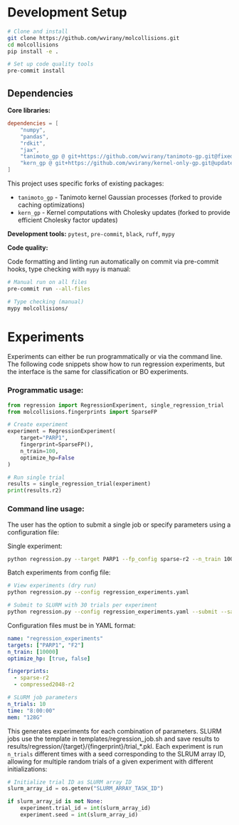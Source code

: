 # Development Setup

```bash
# Clone and install
git clone https://github.com/wvirany/molcollisions.git
cd molcollisions
pip install -e .

# Set up code quality tools
pre-commit install
```


## Dependencies

**Core libraries:**

```toml
dependencies = [
    "numpy",
    "pandas",
    "rdkit",
    "jax",
    "tanimoto_gp @ git+https://github.com/wvirany/tanimoto-gp.git@fixed-gp-stable",
    "kern_gp @ git+https://github.com/wvirany/kernel-only-gp.git@update-cholesky-stable",
]
```

This project uses specific forks of existing packages:

* `tanimoto_gp` - Tanimoto kernel Gaussian processes (forked to provide caching optimizations)
* `kern_gp` - Kernel computations with Cholesky updates (forked to provide efficient Cholesky factor updates)

**Development tools:** `pytest`, `pre-commit`, `black`, `ruff`, `mypy`

**Code quality:**

Code formatting and linting run automatically on commit via pre-commit hooks, type checking with `mypy` is manual:

```bash
# Manual run on all files
pre-commit run --all-files

# Type checking (manual)
mypy molcollisions/
```


# Experiments

Experiments can either be run programmatically or via the command line. The following code snippets show how to run regression experiments, but the interface is the same for classification or BO experiments.

### Programmatic usage:

```py
from regression import RegressionExperiment, single_regression_trial
from molcollisions.fingerprints import SparseFP

# Create experiment
experiment = RegressionExperiment(
    target="PARP1",
    fingerprint=SparseFP(),
    n_train=100,
    optimize_hp=False
)

# Run single trial
results = single_regression_trial(experiment)
print(results.r2)
```

### Command line usage:

The user has the option to submit a single job or specify parameters using a configuration file:

Single experiment:

```bash
python regression.py --target PARP1 --fp_config sparse-r2 --n_train 100 --save_results
```

Batch experiments from config file:

```bash
# View experiments (dry run)
python regression.py --config regression_experiments.yaml

# Submit to SLURM with 30 trials per experiment
python regression.py --config regression_experiments.yaml --submit --save_results
```

Configuration files must be in YAML format:

```yaml
name: "regression_experiments"
targets: ["PARP1", "F2"]
n_train: [10000]
optimize_hp: [true, false]

fingerprints:
  - sparse-r2
  - compressed2048-r2

# SLURM job parameters
n_trials: 10
time: "8:00:00"
mem: "128G"
```

This generates experiments for each combination of parameters. SLURM jobs use the template in templates/regression_job.sh and save results to results/regression/{target}/{fingerprint}/trial_*.pkl. Each experiment is run `n_trials` different times with a seed corresponding to the SLRUM array ID, allowing for multiple random trials of a given experiment with different initializations:

```py
# Initialize trial ID as SLURM array ID
slurm_array_id = os.getenv("SLURM_ARRAY_TASK_ID")

if slurm_array_id is not None:
    experiment.trial_id = int(slurm_array_id)
    experiment.seed = int(slurm_array_id)
```
